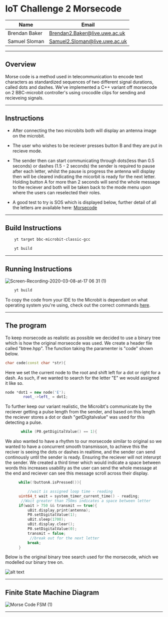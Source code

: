 # IoT Challenge 2 Morsecode

| Name          |     Email                     |
|-------------- |-------------------------------|
| Brendan Baker | Brendan2.Baker@live.uwe.ac.uk |
| Samuel Sloman | Samuel2.Sloman@live.uwe.ac.uk|

---

## Overview

Morse code is a method used in telecommunication to encode text characters as standardized sequences of two different signal durations, called dots and dashes. We've implemented a C++ variant off morsecode on 2 BBC-microbit controller's using crocodile clips for sending and recieveing signals.

---

## Instructions

* After connecting the two microbits both will display an antenna image on the microbit.

* The user who wishes to be reciever presses button B and they are put in recieve mode.

* The sender then can start communicating through dots(less than 0.5 seconds) or dashes (1.5 - 2 seconds) the sender is required to pause after each letter, whilst the pause is progress the antenna will display then will be cleared indicating the micorbit is ready for the next letter. Holding button A for more than 2 seconds will send the whole message to the reciever and both will be taken back to the mode menu upon where the users can reselected their roles.

* A good test to try is SOS which is displayed below, further detail of all the letters are available here: [Morsecode](https://en.wikipedia.org/wiki/Morse_code#/media/File:International_Morse_Code.svg)

---

## Build Instructions

```bash
    yt target bbc-microbit-classic-gcc

    yt build
```

---

## Running Instructions

![Screen-Recording-2020-03-08-at-17 06 31 (1)](https://user-images.githubusercontent.com/45311007/76169952-644c2080-6175-11ea-8c23-7daa1cef9cfd.gif)

```bash
    yt build
```

To copy the code from your IDE to the Microbit is dependant on what operating system you're using,
check out the correct commands [here](https://lancaster-university.github.io/microbit-docs/offline-toolchains/).

---

## The program

To keep morsecode as realistic as possible we decided to use a binary tree which is how the original morseocde was used.
We create a header file called "btree.hpp". The function taking the paramenter is "code" shown below.

```c++
char code(const char *str){
```

Here we set the current node to the root and shift left for a dot or right for a dash. As such, if we wanted to search for the letter "E" we would assigned it like so.

```c++
node *dot1 = new node('E');
        root_->left_ = dot1;
```

To further keep our variant realistic, the Microibt's communicate by the reciever getting a pulse length
from the sender, and based on this length the reciever stores a dot or dash "getDigitalvalue" was used for this detecting a pulse.

```c++
       while (P0.getDigitalValue() == 1){
```

 We also wanted to have a rhythm to our morsecode similar to original so we wanted to have a concurrent smooth transmisson, to achieve this the reciver is seeing the dots or dashes in realtime, and the sender can send continously until the sender is ready. Ensuring the reciever will not interurpt the sender.
 We created a third timer which would indicate a space between words this increases usability as the user can send the whole message at the end and reciever can see this message scroll across their display.

 ```c++
       while(!buttonA.isPressed()){

           //wait is assigned loop time - reading
       uint64_t wait = system_timer_current_time() - reading;
        //Wait greater than 750ms indicates a space between letter
       if(wait > 750 && transmit == true){
           uBit.display.print(antenna);
           P0.setDigitalValue(1);
           uBit.sleep(1700);
           uBit.display.clear();
           P0.setDigitalValue(0);
           transmit = false;
            //break out for the next letter
           break;
       }
```

Below is the original binary tree search used for the morsecode, which we modelled our binary tree on.

![alt text](https://upload.wikimedia.org/wikipedia/commons/thumb/6/62/Morse_code_tree3.svg/1920px-Morse_code_tree3.svg.png "Logo Title Text 1")

---

## Finite State Machine Diagram

![Morse Code FSM (1)](https://user-images.githubusercontent.com/45311007/76207642-10cde700-61f6-11ea-8d68-fb681a6f1cbc.png)

---
